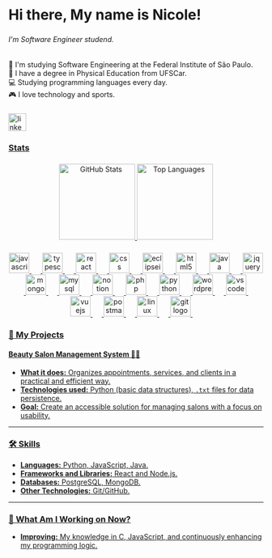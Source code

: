 <h1 align="left">Hi there, My name is Nicole!</h1>

###

<h6 align="left">I'm Software Engineer studend.</h6>

###

<p align="left">🌱 I'm studying Software Engineering at the Federal Institute of São Paulo.<br>💪 I have a degree in Physical Education from UFSCar.<br>💻 Studying programming languages every day.<br>🎮 I love technology and sports.</p>

###

<div align="left">
  <a href="https://www.linkedin.com/in/nicole-jardim" target="_blank">
    <img src="https://img.shields.io/static/v1?message=LinkedIn&logo=linkedin&label=&color=0077B5&logoColor=white&labelColor=&style=for-the-badge" height="35" alt="linkedin logo"  />
</div>

###

<h3 align="left">Stats</h3>

###

<div align="center">
  <img src="https://github-readme-stats.vercel.app/api?username=Nicole-Jardim&show_icons=true&include_all_commits=true&count_private=true&theme=rose_pine&hide_border=false" height="150" alt="GitHub Stats" />
  <img src="https://github-readme-stats.vercel.app/api/top-langs?username=Nicole-Jardim&layout=compact&langs_count=5&theme=rose_pine&hide_border=false" height="150" alt="Top Languages" />
</div>

###


<div align="center">
  <img src="https://cdn.jsdelivr.net/gh/devicons/devicon/icons/javascript/javascript-original.svg" height="40" alt="javascript logo"  />
  <img width="18" />
  <img src="https://cdn.jsdelivr.net/gh/devicons/devicon/icons/typescript/typescript-original.svg" height="40" alt="typescript logo"  />
  <img width="18" />
  <img src="https://cdn.jsdelivr.net/gh/devicons/devicon/icons/react/react-original.svg" height="40" alt="react logo"  />
  <img width="18" />
  <img src="https://skillicons.dev/icons?i=css" height="40" alt="css logo"  />
  <img width="18" />
  <img src="https://skillicons.dev/icons?i=eclipse" height="40" alt="eclipseide logo"  />
  <img width="18" />
  <img src="https://cdn.jsdelivr.net/gh/devicons/devicon/icons/html5/html5-original.svg" height="40" alt="html5 logo"  />
  <img width="18" />
  <img src="https://cdn.jsdelivr.net/gh/devicons/devicon/icons/java/java-original.svg" height="40" alt="java logo"  />
  <img width="18" />
  <img src="https://cdn.jsdelivr.net/gh/devicons/devicon/icons/jquery/jquery-original.svg" height="40" alt="jquery logo"  />
  <img width="18" />
  <img src="https://cdn.jsdelivr.net/gh/devicons/devicon/icons/mongodb/mongodb-original.svg" height="40" alt="mongodb logo"  />
  <img width="18" />
  <img src="https://cdn.jsdelivr.net/gh/devicons/devicon/icons/mysql/mysql-original.svg" height="40" alt="mysql logo"  />
  <img width="18" />
  <img src="https://cdn.jsdelivr.net/gh/devicons/devicon/icons/notion/notion-original.svg" height="40" alt="notion logo"  />
  <img width="18" />
  <img src="https://skillicons.dev/icons?i=php" height="40" alt="php logo"  />
  <img width="18" />
  <img src="https://cdn.simpleicons.org/python/3776AB" height="40" alt="python logo"  />
  <img width="18" />
  <img src="https://cdn.simpleicons.org/wordpress/21759B" height="40" alt="wordpress logo"  />
  <img width="18" />
  <img src="https://cdn.jsdelivr.net/gh/devicons/devicon/icons/vscode/vscode-original.svg" height="40" alt="vscode logo"  />
  <img width="18" />
  <img src="https://skillicons.dev/icons?i=vue" height="40" alt="vuejs logo"  />
  <img width="18" />
  <img src="https://cdn.simpleicons.org/postman/FF6C37" height="40" alt="postman logo"  />
  <img width="18" />
  <img src="https://cdn.jsdelivr.net/gh/devicons/devicon/icons/linux/linux-original.svg" height="40" alt="linux logo"  />
  <img width="18" />
  <img src="https://cdn.jsdelivr.net/gh/devicons/devicon/icons/git/git-original.svg" height="40" alt="git logo"  />
  <img width="18" />
</div>

###


### 💼 My Projects

#### Beauty Salon Management System 💇‍♀️  
- **What it does:** Organizes appointments, services, and clients in a practical and efficient way.  
- **Technologies used:** Python (basic data structures), `.txt` files for data persistence.  
- **Goal:** Create an accessible solution for managing salons with a focus on usability.

---

### 🛠️ Skills

- **Languages:** Python, JavaScript, Java.  
- **Frameworks and Libraries:** React and Node.js.  
- **Databases:** PostgreSQL, MongoDB.  
- **Other Technologies:** Git/GitHub.

---

### 🌱 What Am I Working on Now?

- **Improving:** My knowledge in C, JavaScript, and continuously enhancing my programming logic.



###
